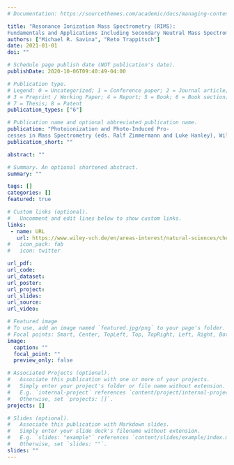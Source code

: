 ```yaml
---
# Documentation: https://sourcethemes.com/academic/docs/managing-content/

title: "Resonance Ionization Mass Spectrometry (RIMS):
Fundamentals and Applications Including Secondary Neutral Mass Spectrometry"
authors: ["Michael R. Savina", "Reto Trappitsch"]
date: 2021-01-01
doi: ""

# Schedule page publish date (NOT publication's date).
publishDate: 2020-10-06T09:40:49-04:00

# Publication type.
# Legend: 0 = Uncategorized; 1 = Conference paper; 2 = Journal article;
# 3 = Preprint / Working Paper; 4 = Report; 5 = Book; 6 = Book section;
# 7 = Thesis; 8 = Patent
publication_types: ["6"]

# Publication name and optional abbreviated publication name.
publication: "Photoionization and Photo-Induced Pro-
cesses in Mass Spectrometry (eds. Ralf Zimmermann and Luke Hanley), Wiley-VCH"
publication_short: ""

abstract: ""

# Summary. An optional shortened abstract.
summary: ""

tags: []
categories: []
featured: true

# Custom links (optional).
#   Uncomment and edit lines below to show custom links.
links:
 - name: URL
   url: https://www.wiley-vch.de/en/areas-interest/natural-sciences/chemistry-11ch/analytical-chemistry-11ch1/mass-spectrometry-11ch16/photoionization-and-photo-induced-processes-in-mass-spectrometry-978-3-527-33510-7
#   icon_pack: fab
#   icon: twitter

url_pdf:
url_code:
url_dataset:
url_poster:
url_project:
url_slides:
url_source: 
url_video:

# Featured image
# To use, add an image named `featured.jpg/png` to your page's folder. 
# Focal points: Smart, Center, TopLeft, Top, TopRight, Left, Right, BottomLeft, Bottom, BottomRight.
image:
  caption: ""
  focal_point: ""
  preview_only: false

# Associated Projects (optional).
#   Associate this publication with one or more of your projects.
#   Simply enter your project's folder or file name without extension.
#   E.g. `internal-project` references `content/project/internal-project/index.md`.
#   Otherwise, set `projects: []`.
projects: []

# Slides (optional).
#   Associate this publication with Markdown slides.
#   Simply enter your slide deck's filename without extension.
#   E.g. `slides: "example"` references `content/slides/example/index.md`.
#   Otherwise, set `slides: ""`.
slides: ""
---
```


